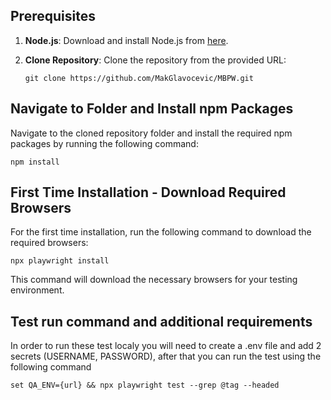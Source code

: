 ## Prerequisites
1. **Node.js**: Download and install Node.js from [here](https://nodejs.org/en/download/).
   
2. **Clone Repository**: Clone the repository from the provided URL:
   ```
   git clone https://github.com/MakGlavocevic/MBPW.git
   ```

## Navigate to Folder and Install npm Packages
Navigate to the cloned repository folder and install the required npm packages by running the following command:

   ```
   npm install
   ```
    
## First Time Installation - Download Required Browsers

For the first time installation, run the following command to download the required browsers:
   ```
   npx playwright install
   ```

This command will download the necessary browsers for your testing environment.

## Test run command and additional requirements
In order to run these test localy you will need to create a .env file and add 2 secrets (USERNAME, PASSWORD), after that you can run the test using the following command

   ```
   set QA_ENV={url} && npx playwright test --grep @tag --headed
   ```
